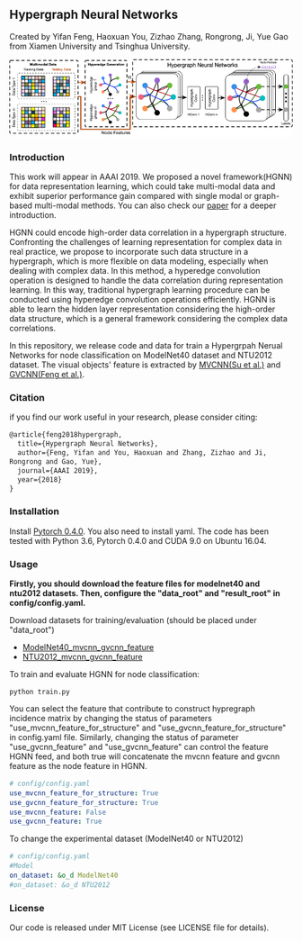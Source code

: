 ## Hypergraph Neural Networks
Created by Yifan Feng, Haoxuan You, Zizhao Zhang, Rongrong, Ji, Yue Gao from Xiamen University and Tsinghua University.

![pipline](doc/pipline.png)

### Introduction
This work will appear in AAAI 2019. We proposed a novel framework(HGNN) for data representation learning, which could take multi-modal data and exhibit superior performance gain compared with single modal or graph-based multi-modal methods. You can also check our [paper](http://gaoyue.org/paper/HGNN.pdf) for a deeper introduction.

HGNN could encode high-order data correlation in a hypergraph structure. Confronting the challenges of learning representation for complex data in real practice, we propose to incorporate such data structure in a hypergraph, which is more flexible on data modeling, especially when dealing with complex data. In this method, a hyperedge convolution operation is designed to handle the data correlation during representation learning. In this way, traditional hypergraph learning procedure can be conducted using hyperedge convolution operations efficiently. HGNN is able to learn the hidden layer representation considering the high-order data structure, which is a general framework considering the complex data correlations.

In this repository, we release code and data for train a Hypergrpah Nerual Networks for node classification on ModelNet40 dataset and NTU2012 dataset. The visual objects' feature is extracted by [MVCNN(Su et al.)](http://vis-www.cs.umass.edu/mvcnn/docs/su15mvcnn.pdf) and [GVCNN(Feng et al.)](http://openaccess.thecvf.com/content_cvpr_2018/papers/Feng_GVCNN_Group-View_Convolutional_CVPR_2018_paper.pdf).


### Citation
if you find our work useful in your research, please consider citing:

    @article{feng2018hypergraph,
      title={Hypergraph Neural Networks},
      author={Feng, Yifan and You, Haoxuan and Zhang, Zizhao and Ji, Rongrong and Gao, Yue},
      journal={AAAI 2019},
      year={2018}
    }

### Installation
Install [Pytorch 0.4.0](https://pytorch.org/). You also need to install yaml. The code has been tested with Python 3.6, Pytorch 0.4.0 and CUDA 9.0 on Ubuntu 16.04.

### Usage

**Firstly, you should download the feature files for modelnet40 and ntu2012 datasets.
Then, configure the "data_root" and "result_root" in config/config.yaml.**

Download datasets for training/evaluation  (should be placed under "data_root")
- [ModelNet40_mvcnn_gvcnn_feature](https://drive.google.com/file/d/1euw3bygLzRQm_dYj1FoRduXvsRRUG2Gr/view?usp=sharing)
- [NTU2012_mvcnn_gvcnn_feature](https://drive.google.com/file/d/1euw3bygLzRQm_dYj1FoRduXvsRRUG2Gr/view?usp=sharing)



To train and evaluate HGNN for node classification:
```
python train.py
```
You can select the feature that contribute to construct hypregraph incidence matrix by changing the status of parameters "use_mvcnn_feature_for_structure" and "use_gvcnn_feature_for_structure" in config.yaml file. Similarly, changing the status of parameter "use_gvcnn_feature" and "use_gvcnn_feature" can control the feature HGNN feed, and both true will concatenate the mvcnn feature and gvcnn feature as the node feature in HGNN.

```yaml
# config/config.yaml
use_mvcnn_feature_for_structure: True
use_gvcnn_feature_for_structure: True
use_mvcnn_feature: False
use_gvcnn_feature: True
```
To change the experimental dataset (ModelNet40 or NTU2012)
```yaml
# config/config.yaml
#Model
on_dataset: &o_d ModelNet40
#on_dataset: &o_d NTU2012
```
### License
Our code is released under MIT License (see LICENSE file for details).

